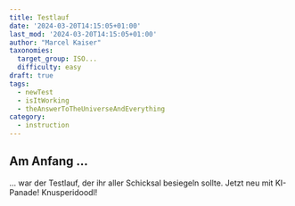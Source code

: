 ```yaml
---
title: Testlauf
date: '2024-03-20T14:15:05+01:00'
last_mod: '2024-03-20T14:15:05+01:00'
author: "Marcel Kaiser"
taxonomies:
  target_group: ISO...
  difficulty: easy
draft: true
tags:
  - newTest
  - isItWorking
  - theAnswerToTheUniverseAndEverything
category:
  - instruction
---
```


## Am Anfang ...
... war der Testlauf, der ihr aller Schicksal besiegeln sollte. Jetzt neu mit KI-Panade! Knusperidoodl!

